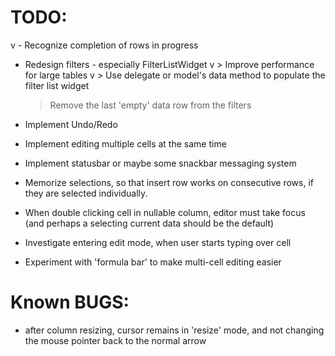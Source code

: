 # TODO: 

v - Recognize completion of rows in progress

- Redesign filters - especially FilterListWidget
v   > Improve performance for large tables
v   > Use delegate or model's data method to populate the filter list widget
  > Remove the last 'empty' data row from the filters

- Implement Undo/Redo

- Implement editing multiple cells at the same time

- Implement statusbar or maybe some snackbar messaging system

- Memorize selections, so that insert row works on consecutive rows, 
  if they are selected individually.

- When double clicking cell in nullable column, editor must take focus 
  (and perhaps a selecting current data should be the default)

- Investigate entering edit mode, when user starts typing over cell

- Experiment with 'formula bar' to make multi-cell editing easier

# Known BUGS:

- after column resizing, cursor remains in 'resize' mode, 
  and not changing the mouse pointer back to the normal arrow
  
